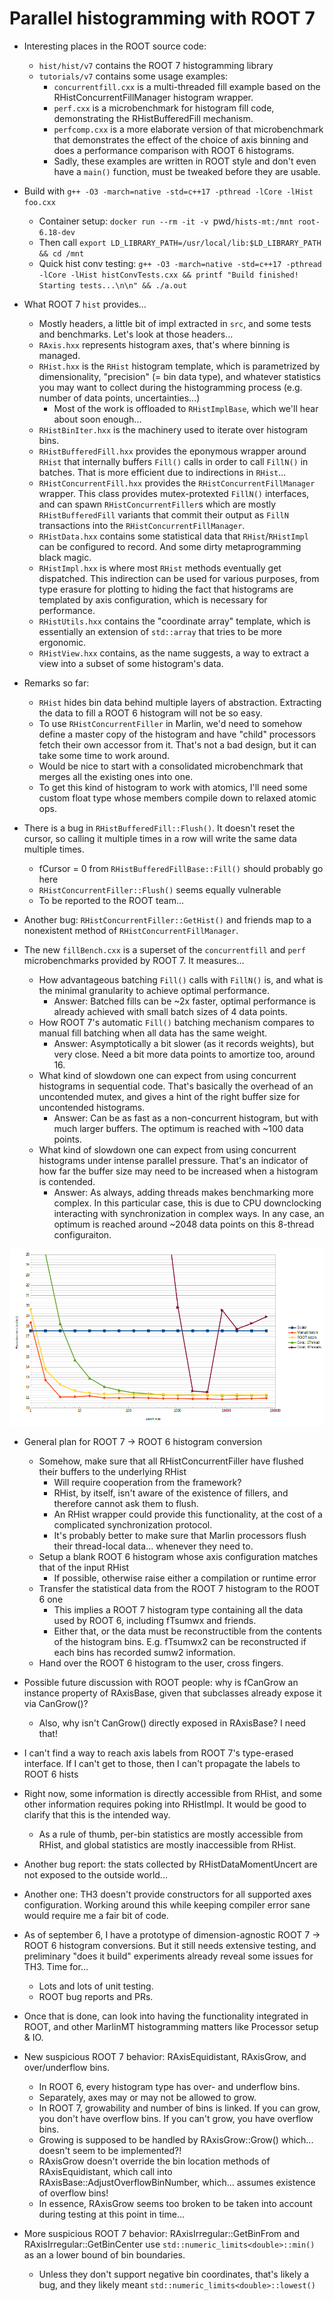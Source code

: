 # Parallel histogramming with ROOT 7

- Interesting places in the ROOT source code:
    * `hist/hist/v7` contains the ROOT 7 histogramming library
    * `tutorials/v7` contains some usage examples:
        - `concurrentfill.cxx` is a multi-threaded fill example based on the
          RHistConcurrentFillManager histogram wrapper.
        - `perf.cxx` is a microbenchmark for histogram fill code, demonstrating
          the RHistBufferedFill mechanism.
        - `perfcomp.cxx` is a more elaborate version of that microbenchmark that
          demonstrates the effect of the choice of axis binning and does a
          performance comparison with ROOT 6 histograms.
        - Sadly, these examples are written in ROOT style and don't even have
          a `main()` function, must be tweaked before they are usable.

- Build with `g++ -O3 -march=native -std=c++17 -pthread -lCore -lHist foo.cxx`
    * Container setup: `docker run --rm -it -v `pwd`/hists-mt:/mnt root-6.18-dev`
    * Then call `export LD_LIBRARY_PATH=/usr/local/lib:$LD_LIBRARY_PATH && cd /mnt`
    * Quick hist conv testing: `g++ -O3 -march=native -std=c++17 -pthread -lCore -lHist histConvTests.cxx && printf "Build finished! Starting tests...\n\n" && ./a.out`

- What ROOT 7 `hist` provides...
    * Mostly headers, a little bit of impl extracted in `src`, and some tests
      and benchmarks. Let's look at those headers...
    * `RAxis.hxx` represents histogram axes, that's where binning is managed.
    * `RHist.hxx` is the `RHist` histogram template, which is parametrized by
      dimensionality, "precision" (= bin data type), and whatever statistics you
      may want to collect during the histogramming process (e.g. number of data
      points, uncertainties...)
        - Most of the work is offloaded to `RHistImplBase`, which we'll hear
          about soon enough...
    * `RHistBinIter.hxx` is the machinery used to iterate over histogram bins.
    * `RHistBufferedFill.hxx` provides the eponymous wrapper around `RHist` that
      internally buffers `Fill()` calls in order to call `FillN()` in batches.
      That is more efficient due to indirections in `RHist`...
    * `RHistConcurrentFill.hxx` provides the `RHistConcurrentFillManager`
      wrapper. This class provides mutex-protexted `FillN()` interfaces, and
      can spawn `RHistConcurrentFiller`s which are mostly `RHistBufferedFill`
      variants that commit their output as `FillN` transactions into the
      `RHistConcurrentFillManager`.
    * `RHistData.hxx` contains some statistical data that `RHist`/`RHistImpl`
      can be configured to record. And some dirty metaprogramming black magic.
    * `RHistImpl.hxx` is where most `RHist` methods eventually get dispatched.
      This indirection can be used for various purposes, from type erasure for
      plotting to hiding the fact that histograms are templated by axis
      configuration, which is necessary for performance.
    * `RHistUtils.hxx` contains the "coordinate array" template, which is
      essentially an extension of `std::array` that tries to be more ergonomic.
    * `RHistView.hxx` contains, as the name suggests, a way to extract a view
      into a subset of some histogram's data.

- Remarks so far:
    * `RHist` hides bin data behind multiple layers of abstraction. Extracting
      the data to fill a ROOT 6 histogram will not be so easy.
    * To use `RHistConcurrentFiller` in Marlin, we'd need to somehow define a
      master copy of the histogram and have "child" processors fetch their own
      accessor from it. That's not a bad design, but it can take some time to
      work around.
    * Would be nice to start with a consolidated microbenchmark that merges all
      the existing ones into one.
    * To get this kind of histogram to work with atomics, I'll need some custom
      float type whose members compile down to relaxed atomic ops.

- There is a bug in `RHistBufferedFill::Flush()`. It doesn't reset the cursor,
  so calling it multiple times in a row will write the same data multiple times.
    * fCursor = 0 from `RHistBufferedFillBase::Fill()` should probably go here
    * `RHistConcurrentFiller::Flush()` seems equally vulnerable
    * To be reported to the ROOT team...

- Another bug: `RHistConcurrentFiller::GetHist()` and friends map to a
  nonexistent method of `RHistConcurrentFillManager`.

- The new `fillBench.cxx` is a superset of the `concurrentfill` and `perf`
  microbenchmarks provided by ROOT 7. It measures...
    * How advantageous batching `Fill()` calls with `FillN()` is, and what is
      the minimal granularity to achieve optimal performance.
        - Answer: Batched fills can be ~2x faster, optimal performance is
          already achieved with small batch sizes of 4 data points.
    * How ROOT 7's automatic `Fill()` batching mechanism compares to manual fill
      batching when all data has the same weight.
        - Answer: Asymptotically a bit slower (as it records weights), but very
          close. Need a bit more data points to amortize too, around 16.
    * What kind of slowdown one can expect from using concurrent histograms in
      sequential code. That's basically the overhead of an uncontended mutex,
      and gives a hint of the right buffer size for uncontended histograms.
        - Answer: Can be as fast as a non-concurrent histogram, but with much
          larger buffers. The optimum is reached with ~100 data points.
    * What kind of slowdown one can expect from using concurrent histograms
      under intense parallel pressure. That's an indicator of how far the buffer
      size may need to be increased when a histogram is contended.
        - Answer: As always, adding threads makes benchmarking more complex. In
          this particular case, this is due to CPU downclocking interacting with
          synchronization in complex ways. In any case, an optimum is reached
          around ~2048 data points on this 8-thread configuraiton.

![Plot of the benchmark results](./FillBenchResults.png)

- General plan for ROOT 7 -> ROOT 6 histogram conversion
    * Somehow, make sure that all RHistConcurrentFiller have flushed their
      buffers to the underlying RHist
        - Will require cooperation from the framework?
        - RHist, by itself, isn't aware of the existence of fillers, and
          therefore cannot ask them to flush.
        - An RHist wrapper could provide this functionality, at the cost of a
          complicated synchronization protocol.
        - It's probably better to make sure that Marlin processors flush their
          thread-local data... whenever they need to.
    * Setup a blank ROOT 6 histogram whose axis configuration matches that of
      the input RHist
        - If possible, otherwise raise either a compilation or runtime error
    * Transfer the statistical data from the ROOT 7 histogram to the ROOT 6 one
        - This implies a ROOT 7 histogram type containing all the data used by
          ROOT 6, including fTsumwx and friends.
        - Either that, or the data must be reconstructible from the contents of
          the histogram bins. E.g. fTsumwx2 can be reconstructed if each bins
          has recorded sumw2 information.
    * Hand over the ROOT 6 histogram to the user, cross fingers.

- Possible future discussion with ROOT people: why is fCanGrow an instance
  property of RAxisBase, given that subclasses already expose it via CanGrow()?
    * Also, why isn't CanGrow() directly exposed in RAxisBase? I need that!

- I can't find a way to reach axis labels from ROOT 7's type-erased interface.
  If I can't get to those, then I can't propagate the labels to ROOT 6 hists

- Right now, some information is directly accessible from RHist, and some other
  information requires poking into RHistImpl. It would be good to clarify that
  this is the intended way.
    * As a rule of thumb, per-bin statistics are mostly accessible from RHist,
      and global statistics are mostly inaccessible from RHist.

- Another bug report: the stats collected by RHistDataMomentUncert are not
  exposed to the outside world...

- Another one: TH3 doesn't provide constructors for all supported axes
  configuration. Working around this while keeping compiler error sane would
  require me a fair bit of code.

- As of september 6, I have a prototype of dimension-agnostic ROOT 7 -> ROOT 6
  histogram conversions. But it still needs extensive testing, and preliminary
  "does it build" experiments already reveal some issues for TH3. Time for...
    * Lots and lots of unit testing.
    * ROOT bug reports and PRs.

- Once that is done, can look into having the functionality integrated in ROOT,
  and other MarlinMT histogramming matters like Processor setup & IO.

- New suspicious ROOT 7 behavior: RAxisEquidistant, RAxisGrow, and
  over/underflow bins.
    * In ROOT 6, every histogram type has over- and underflow bins.
    * Separately, axes may or may not be allowed to grow.
    * In ROOT 7, growability and number of bins is linked. If you can grow, you
      don't have overflow bins. If you can't grow, you have overflow bins.
    * Growing is supposed to be handled by RAxisGrow::Grow() which... doesn't
      seem to be implemented?!
    * RAxisGrow doesn't override the bin location methods of RAxisEquidistant,
      which call into RAxisBase::AdjustOverflowBinNumber, which... assumes
      existence of overflow bins!
    * In essence, RAxisGrow seems too broken to be taken into account during
      testing at this point in time...

- More suspicious ROOT 7 behavior: RAxisIrregular::GetBinFrom and
  RAxisIrregular::GetBinCenter use `std::numeric_limits<double>::min()` as an
  a lower bound of bin boundaries.
    * Unless they don't support negative bin coordinates, that's likely a bug,
      and they likely meant `std::numeric_limits<double>::lowest()`

